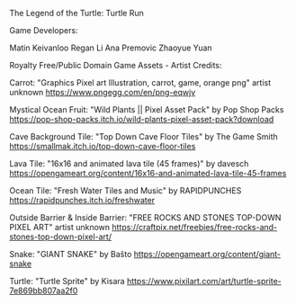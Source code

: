 The Legend of the Turtle: Turtle Run

Game Developers:

Matin Keivanloo
Regan Li
Ana Premovic
Zhaoyue Yuan

Royalty Free/Public Domain Game Assets - Artist Credits:

Carrot: "Graphics Pixel art Illustration, carrot, game, orange png" artist unknown
https://www.pngegg.com/en/png-eqwjv 

Mystical Ocean Fruit: "Wild Plants || Pixel Asset Pack" by Pop Shop Packs
https://pop-shop-packs.itch.io/wild-plants-pixel-asset-pack?download

Cave Background Tile: "Top Down Cave Floor Tiles" by The Game Smith
https://smallmak.itch.io/top-down-cave-floor-tiles 

Lava Tile: "16x16 and animated lava tile (45 frames)" by davesch
https://opengameart.org/content/16x16-and-animated-lava-tile-45-frames

Ocean Tile: "Fresh Water Tiles and Music" by RAPIDPUNCHES
https://rapidpunches.itch.io/freshwater

Outside Barrier & Inside Barrier: "FREE ROCKS AND STONES TOP-DOWN PIXEL ART" artist unknown
https://craftpix.net/freebies/free-rocks-and-stones-top-down-pixel-art/

Snake: "GIANT SNAKE" by Baŝto
https://opengameart.org/content/giant-snake

Turtle: "Turtle Sprite" by Kisara
https://www.pixilart.com/art/turtle-sprite-7e869bb807aa2f0

